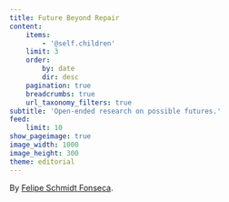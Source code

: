 ```yaml
---
title: Future Beyond Repair
content:
    items:
        - '@self.children'
    limit: 3
    order:
        by: date
        dir: desc
    pagination: true
    breadcrumbs: true
    url_taxonomy_filters: true
subtitle: 'Open-ended research on possible futures.'
feed:
    limit: 10
show_pageimage: true
image_width: 1000
image_height: 300
theme: editorial
---
```


By [Felipe Schmidt Fonseca](/#about).